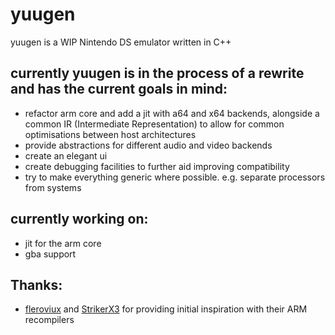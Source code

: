 # yuugen

yuugen is a WIP Nintendo DS emulator written in C++

## currently yuugen is in the process of a rewrite and has the current goals in mind:
- refactor arm core and add a jit with a64 and x64 backends, alongside a common IR (Intermediate Representation) to allow for common optimisations between host architectures
- provide abstractions for different audio and video backends
- create an elegant ui
- create debugging facilities to further aid improving compatibility
- try to make everything generic where possible. e.g. separate processors from systems

## currently working on:
- jit for the arm core
- gba support

## Thanks:
- [fleroviux](https://github.com/fleroviux) and [StrikerX3](https://github.com/StrikerX3) for providing initial inspiration with their ARM recompilers